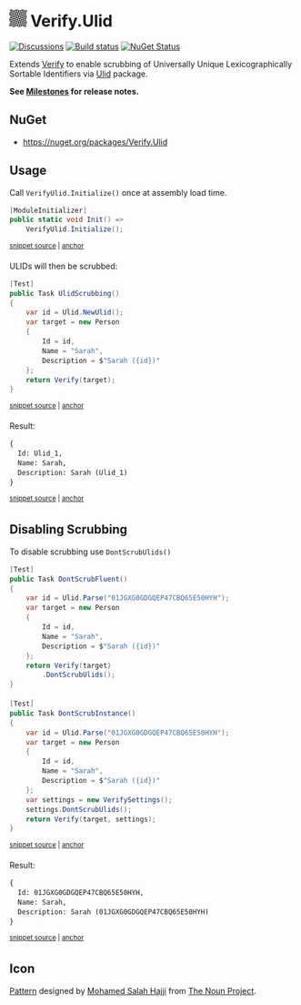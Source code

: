 # <img src="/src/icon.png" height="30px"> Verify.Ulid

[![Discussions](https://img.shields.io/badge/Verify-Discussions-yellow?svg=true&label=)](https://github.com/orgs/VerifyTests/discussions)
[![Build status](https://ci.appveyor.com/api/projects/status/soell7l73pbakm8u?svg=true)](https://ci.appveyor.com/project/SimonCropp/Verify-Ulid)
[![NuGet Status](https://img.shields.io/nuget/v/Verify.Ulid.svg)](https://www.nuget.org/packages/Verify.Ulid/)

Extends [Verify](https://github.com/VerifyTests/Verify) to enable scrubbing of Universally Unique Lexicographically Sortable Identifiers via [Ulid](https://github.com/Cysharp/Ulid) package.


**See [Milestones](../../milestones?state=closed) for release notes.**


## NuGet

 * https://nuget.org/packages/Verify.Ulid


## Usage

Call `VerifyUlid.Initialize()` once at assembly load time.

<!-- snippet: Initialize -->
<a id='snippet-Initialize'></a>
```cs
[ModuleInitializer]
public static void Init() =>
    VerifyUlid.Initialize();
```
<sup><a href='/src/Tests/ModuleInitializer.cs#L3-L9' title='Snippet source file'>snippet source</a> | <a href='#snippet-Initialize' title='Start of snippet'>anchor</a></sup>
<!-- endSnippet -->


ULIDs will then be scrubbed:

<!-- snippet: Nested -->
<a id='snippet-Nested'></a>
```cs
[Test]
public Task UlidScrubbing()
{
    var id = Ulid.NewUlid();
    var target = new Person
    {
        Id = id,
        Name = "Sarah",
        Description = $"Sarah ({id})"
    };
    return Verify(target);
}
```
<sup><a href='/src/Tests/Samples.cs#L93-L108' title='Snippet source file'>snippet source</a> | <a href='#snippet-Nested' title='Start of snippet'>anchor</a></sup>
<!-- endSnippet -->

Result:

<!-- snippet: Samples.UlidScrubbing.verified.txt -->
<a id='snippet-Samples.UlidScrubbing.verified.txt'></a>
```txt
{
  Id: Ulid_1,
  Name: Sarah,
  Description: Sarah (Ulid_1)
}
```
<sup><a href='/src/Tests/Samples.UlidScrubbing.verified.txt#L1-L5' title='Snippet source file'>snippet source</a> | <a href='#snippet-Samples.UlidScrubbing.verified.txt' title='Start of snippet'>anchor</a></sup>
<!-- endSnippet -->


## Disabling Scrubbing

To disable scrubbing use `DontScrubUlids()`

<!-- snippet: DontScrub -->
<a id='snippet-DontScrub'></a>
```cs
[Test]
public Task DontScrubFluent()
{
    var id = Ulid.Parse("01JGXG0GDGQEP47CBQ65E50HYH");
    var target = new Person
    {
        Id = id,
        Name = "Sarah",
        Description = $"Sarah ({id})"
    };
    return Verify(target)
        .DontScrubUlids();
}

[Test]
public Task DontScrubInstance()
{
    var id = Ulid.Parse("01JGXG0GDGQEP47CBQ65E50HYH");
    var target = new Person
    {
        Id = id,
        Name = "Sarah",
        Description = $"Sarah ({id})"
    };
    var settings = new VerifySettings();
    settings.DontScrubUlids();
    return Verify(target, settings);
}
```
<sup><a href='/src/Tests/Samples.cs#L60-L91' title='Snippet source file'>snippet source</a> | <a href='#snippet-DontScrub' title='Start of snippet'>anchor</a></sup>
<!-- endSnippet -->

Result: 

<!-- snippet: Samples.DontScrubInstance.verified.txt -->
<a id='snippet-Samples.DontScrubInstance.verified.txt'></a>
```txt
{
  Id: 01JGXG0GDGQEP47CBQ65E50HYH,
  Name: Sarah,
  Description: Sarah (01JGXG0GDGQEP47CBQ65E50HYH)
}
```
<sup><a href='/src/Tests/Samples.DontScrubInstance.verified.txt#L1-L5' title='Snippet source file'>snippet source</a> | <a href='#snippet-Samples.DontScrubInstance.verified.txt' title='Start of snippet'>anchor</a></sup>
<!-- endSnippet -->


## Icon

[Pattern](https://thenounproject.com/icon/pattern-7353536/) designed by [Mohamed Salah Hajji](https://thenounproject.com/creator/hajjisaleh.mohamed24/) from [The Noun Project](https://thenounproject.com).
